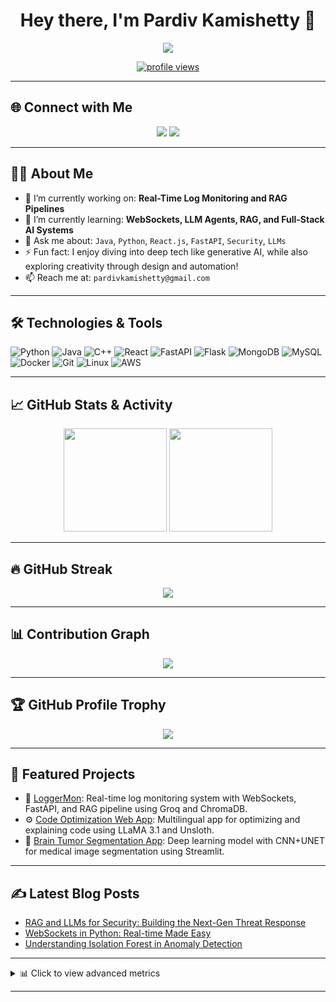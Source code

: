 <!-- Header Image -->
<h1 align="center">Hey there, I'm Pardiv Kamishetty 👋</h1>

<p align="center">
  <img src="https://readme-typing-svg.herokuapp.com?font=Fira+Code&size=22&duration=3000&pause=1000&center=true&vCenter=true&width=435&lines=Full-Stack+Developer;RAG+%2F+LLM+Enthusiast;Security+%2F+AI+Learner;Always+learning+new+things!">
</p>

<p align="center">
  <a href="https://github.com/pardivkamishetty">
    <img src="https://komarev.com/ghpvc/?username=pardivkamishetty&style=flat-square&color=blue" alt="profile views" />
  </a>
</p>

---

## 🌐 Connect with Me

<p align="center">
  <a href="https://github.com/pardivkamishetty"><img src="https://img.shields.io/badge/GitHub-100000?style=for-the-badge&logo=github&logoColor=white"/></a>
  <a href="https://www.linkedin.com/in/pardiv-kamishetty-663b6629b"><img src="https://img.shields.io/badge/LinkedIn-0077B5?style=for-the-badge&logo=linkedin&logoColor=white"/></a>
</p>

---

## 👨‍💻 About Me

- 🔭 I’m currently working on: **Real-Time Log Monitoring and RAG Pipelines**
- 🌱 I’m currently learning: **WebSockets, LLM Agents, RAG, and Full-Stack AI Systems**
- 💬 Ask me about: `Java`, `Python`, `React.js`, `FastAPI`, `Security`, `LLMs`
- ⚡ Fun fact: I enjoy diving into deep tech like generative AI, while also exploring creativity through design and automation!
- 📫 Reach me at: `pardivkamishetty@gmail.com`

---

## 🛠️ Technologies & Tools

![Python](https://img.shields.io/badge/Python-3776AB?style=for-the-badge&logo=python&logoColor=white)
![Java](https://img.shields.io/badge/Java-ED8B00?style=for-the-badge&logo=openjdk&logoColor=white)
![C++](https://img.shields.io/badge/C++-00599C?style=for-the-badge&logo=c%2B%2B&logoColor=white)
![React](https://img.shields.io/badge/React-20232A?style=for-the-badge&logo=react&logoColor=61DAFB)
![FastAPI](https://img.shields.io/badge/FastAPI-005571?style=for-the-badge&logo=fastapi)
![Flask](https://img.shields.io/badge/Flask-000000?style=for-the-badge&logo=flask&logoColor=white)
![MongoDB](https://img.shields.io/badge/MongoDB-4EA94B?style=for-the-badge&logo=mongodb&logoColor=white)
![MySQL](https://img.shields.io/badge/MySQL-4479A1?style=for-the-badge&logo=mysql&logoColor=white)
![Docker](https://img.shields.io/badge/Docker-2496ED?style=for-the-badge&logo=docker&logoColor=white)
![Git](https://img.shields.io/badge/Git-F05032?style=for-the-badge&logo=git&logoColor=white)
![Linux](https://img.shields.io/badge/Linux-FCC624?style=for-the-badge&logo=linux&logoColor=black)
![AWS](https://img.shields.io/badge/AWS-232F3E?style=for-the-badge&logo=amazon-aws&logoColor=white)

---

## 📈 GitHub Stats & Activity

<p align="center">
  <img src="https://github-readme-stats.vercel.app/api?username=pardivkamishetty&show_icons=true&theme=radical" height="165" />
  <img src="https://github-readme-stats.vercel.app/api/top-langs/?username=pardivkamishetty&layout=compact&theme=radical" height="165" />
</p>

---

## 🔥 GitHub Streak

<p align="center">
  <img src="https://github-readme-streak-stats.herokuapp.com?user=pardivkamishetty&theme=radical&hide_border=false" />
</p>

---

## 📊 Contribution Graph

<p align="center">
  <img src="https://github-readme-activity-graph.vercel.app/graph?username=pardivkamishetty&theme=rogue&area=true&hide_border=true" />
</p>

---

## 🏆 GitHub Profile Trophy

<p align="center">
  <img src="https://github-profile-trophy.vercel.app/?username=pardivkamishetty&theme=algolia&no-frame=true&column=7" />
</p>

---

## 📌 Featured Projects

- 🧠 [LoggerMon](https://github.com/pardivkamishetty/log-management): Real-time log monitoring system with WebSockets, FastAPI, and RAG pipeline using Groq and ChromaDB.
- ⚙️ [Code Optimization Web App](https://github.com/pardivkamishetty/codeOptimisationGenAI): Multilingual app for optimizing and explaining code using LLaMA 3.1 and Unsloth.
- 🧬 [Brain Tumor Segmentation App](https://github.com/pardivkamishetty/braintumorsegmentation): Deep learning model with CNN+UNET for medical image segmentation using Streamlit.

---

## ✍️ Latest Blog Posts
<!-- Automated using GitHub Actions and RSS feed -->
- [RAG and LLMs for Security: Building the Next-Gen Threat Response](#)
- [WebSockets in Python: Real-time Made Easy](#)
- [Understanding Isolation Forest in Anomaly Detection](#)

---

<details>
<summary>📊 Click to view advanced metrics</summary>

<img src="https://raw.githubusercontent.com/pardivkamishetty/pardivkamishetty/main/github-metrics.svg" />

</details>

---

<!---
pardivkamishetty/pardivkamishetty is a ✨ special ✨ repository because its `README.md` (this file) appears on your GitHub profile.
You can click the Preview link to take a look at your changes.
--->

